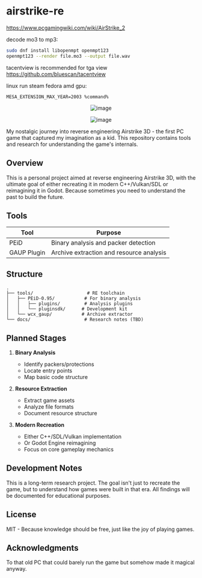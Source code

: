 # airstrike-re

<https://www.pcgamingwiki.com/wiki/AirStrike_2>

decode mo3 to mp3:

```sh
sudo dnf install libopenmpt openmpt123
openmpt123 --render file.mo3 --output file.wav
```

tacentview is recommended for tga view <https://github.com/bluescan/tacentview>

linux run steam fedora amd gpu:

```
MESA_EXTENSION_MAX_YEAR=2003 %command%
```

<div align="center">

![image](https://github.com/user-attachments/assets/770024d0-cebb-4497-b0af-4ee7d84ffeff)

![image](https://github.com/user-attachments/assets/8a3a1a78-8d3a-4f00-ab3d-cdb11c06cab4)
</div>

My nostalgic journey into reverse engineering Airstrike 3D - the first PC game that captured my imagination as a kid. This repository contains tools and research for understanding the game's internals.

## Overview

This is a personal project aimed at reverse engineering Airstrike 3D, with the ultimate goal of either recreating it in modern C++/Vulkan/SDL or reimagining it in Godot. Because sometimes you need to understand the past to build the future.

## Tools

| Tool | Purpose |
|------|---------|
| PEiD | Binary analysis and packer detection |
| GAUP Plugin | Archive extraction and resource analysis |

## Structure

```
.
├── tools/                    # RE toolchain
│   ├── PEiD-0.95/           # For binary analysis
│   │   ├── plugins/         # Analysis plugins
│   │   └── pluginsdk/      # Development kit
│   └── wcx_gaup/           # Archive extractor
└── docs/                    # Research notes (TBD)
```

## Planned Stages

1. **Binary Analysis**
   - Identify packers/protections
   - Locate entry points
   - Map basic code structure

2. **Resource Extraction**
   - Extract game assets
   - Analyze file formats
   - Document resource structure

3. **Modern Recreation**
   - Either C++/SDL/Vulkan implementation
   - Or Godot Engine reimagining
   - Focus on core gameplay mechanics

## Development Notes

This is a long-term research project. The goal isn't just to recreate the game, but to understand how games were built in that era. All findings will be documented for educational purposes.

## License

MIT - Because knowledge should be free, just like the joy of playing games.

## Acknowledgments

To that old PC that could barely run the game but somehow made it magical anyway.
